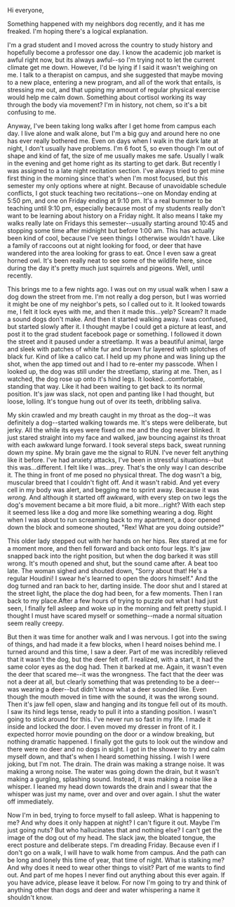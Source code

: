Hi everyone,

Something happened with my neighbors dog recently, and it has me freaked. I'm hoping there's a logical explanation. 

I'm a grad student and I moved across the country to study history and hopefully become a professor one day. I know the academic job market is awful right now, but its always awful--so I'm trying not to let the current climate get me down. However, I'd be lying if I said it wasn't weighing on me. I talk to a therapist on campus, and she suggested that maybe moving to a new place, entering a new program, and all of the work that entails, is stressing me out, and that upping my amount of regular physical exercise would help me calm down. Something about cortisol working its way through the body via movement? I'm in history, not chem, so it's a bit confusing to me.

Anyway, I've been taking long walks after I get home from campus each day. I live alone and walk alone, but I'm a big guy and around here no one has ever really bothered me. Even on days when I walk in the dark late at night, I don't usually have problems. I'm 6 foot 5, so even though I'm out of shape and kind of fat, the size of me usually makes me safe. Usually I walk in the evening and get home right as its starting to get dark. But recently I was assigned to a late night recitation section. I've always tried to get mine first thing in the morning since that's when I'm most focused, but this semester my only options where at night. Because of unavoidable schedule conflicts, I got stuck teaching two recitations--one on Monday ending at 5:50 pm, and one on Friday ending at 9:10 pm. It's a real bummer to be teaching until 9:10 pm, especially because most of my students really don't want to be learning about history on a Friday night. It also means  I  take  my walks really late on Fridays this semester--usually starting around 10:45 and stopping some time after midnight but before 1:00 am. This has actually been kind of cool, because  I've seen things I otherwise wouldn't have. Like a family of raccoons out at night looking for food, or deer that have wandered into the area looking for grass to eat. Once I even saw a great horned owl. It's been really neat to see some of the wildlife here, since during the day it's pretty much just squirrels and pigeons. Well, until recently.

This brings me to a few nights ago. I was out on my usual walk when I saw a dog down the street from me. I'm not really a dog person, but I was worried it might be one of my neighbor's pets, so I called out to it. It looked towards me, I felt it lock eyes with me, and then it made this...yelp? Scream? It made a sound dogs don't make. And then it started walking away. I was confused, but started slowly after it. I thought maybe I could get a picture at least, and post it to the grad student facebook page or something. I followed it down the street and it paused under a streetlamp. It was a beautiful animal, large and sleek with patches of white fur and brown fur layered with splotches of black fur. Kind of like a calico cat. I held up my phone and was lining up the shot, when the app timed out and I had to re-enter my passcode. When I looked up, the dog was still under the streetlamp, staring at me. Then, as I watched, the dog rose up onto it's hind legs. It looked...comfortable, standing that way. Like it had been waiting to get back to its normal position. It's jaw was slack, not open and panting like I had thought, but loose, lolling. It's tongue hung out of over its teeth, dribbling saliva. 

My skin crawled and  my breath caught in my throat as the dog--it was definitely a dog--started walking  towards me. It's steps were deliberate, but jerky. All the while its eyes were fixed on me and the dog never blinked. It just stared straight into my face and walked, jaw bouncing against its throat with each awkward lunge forward. I took several steps back, sweat running down my spine. My brain gave me the signal to RUN. I've never felt anything like it before. I've had anxiety attacks, I've been in stressful situations--but this was...different. I felt like I was...prey. That's the only way I can describe it. The thing in front of me posed no physical threat. The dog wasn't a big, muscular breed that I couldn't fight off. And it wasn't rabid. And yet every cell in my body was alert, and begging me to sprint away. Because it was *wrong.* And although it started off awkward, with every step on two legs the dog's movement became a bit more fluid, a bit more...right? With each step it seemed less like a dog and more like something wearing a dog. Right when I was about to run screaming back to my apartment, a door opened down the block and someone shouted, "Rex! What are you doing outside?"

This older lady stepped out with her hands on her hips. Rex stared at me for a moment more, and then fell forward and back onto four legs. It's jaw snapped back into the right position, but when the dog barked it was still wrong. It's mouth opened and shut, but the sound came after. A beat too late. The woman sighed and shouted down, "Sorry about that! He's a regular Houdini! I swear he's learned to open the doors himself." And the dog turned and ran back to her, darting inside. The door shut and I stared at the street light, the place the dog had been, for a few moments. Then I ran back to my place.After a few hours of trying to puzzle out what I had just seen, I finally fell asleep and woke up in the morning and felt pretty stupid. I thought I must have scared myself or something--made a normal situation seem really creepy. 

But then  it was time for another walk and I was nervous. I got into the swing of things, and had made it a few blocks, when I heard noises behind me. I turned around and this time, I saw a deer. Part of me was incredibly relieved that it wasn't the dog, but the deer felt off. I realized, with a start, it had the same color eyes as the dog had. Then it barked at me. Again, it wasn't even the deer that scared me--it was the wrongness. The fact that the deer was not a deer at all, but clearly something that was pretending to be a deer--was wearing a deer--but didn't know what a deer sounded like. Even though the mouth moved in time with the sound, it was the wrong sound. Then it's jaw fell open, slaw and hanging and its tongue fell out of its mouth. I saw its hind legs tense, ready to pull it into a standing position. I wasn't going to stick around for this. I've never run so fast in my life. I made it inside and locked the door. I even moved my dresser in front of it. I expected horror movie pounding on the door or a window breaking, but nothing  dramatic happened. I finally got the guts to look out the window and there were no deer and no dogs in sight. I got in the shower to try and calm myself down, and that's when I heard something hissing. I wish I were joking, but I'm not. The drain. The drain was making a strange noise. It was making a wrong noise. The water was going down the drain, but it wasn't making a gurgling, splashing sound. Instead, it was making a noise like a whisper. I leaned my head down towards the drain and I swear that the whisper was just my name, over and over and over again. I shut the water off immediately.

Now I'm in bed, trying to force myself to fall asleep. What is happening to me? And why does it only happen at night? I can't figure it out. Maybe I'm just going nuts? But who hallucinates that and nothing else? I can't get the image of the dog out of my head. The slack jaw, the bloated tongue, the erect posture and deliberate steps. I'm dreading Friday. Because even if I don't go on a walk, I will have to walk home from campus. And the path can be long and lonely this time of year, that time of night. What is stalking me? And why does it need to wear other things to visit? Part of me wants to find out. And part of me hopes I never find out anything about this ever again. If you have advice, please leave it below. For now I'm going to try and think of anything other than dogs and deer and water whispering a name it shouldn't know.